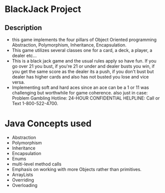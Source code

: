 # BlackJack Project
## Description
- this game implements the four pillars of Object Oriented programming 
Abstraction, Polymorphism, Inheritance, Encapsulation. 
- This game utilizes several classes one for a card, a deck, a player, a dealer etc...
- This is a black jack game and the usual rules apply so have fun.
If you go over 21 you bust, if you're 21 or under and dealer busts you win, if you get the same score as the dealer its a push, if you don't bust but dealer has higher cards and also has not busted you lose and vice versa.
- Implementing soft and hard aces since an ace can be a 1 or 11 was challenging but worthwhile for game coherence.
also just in case:
Problem Gambling Hotline: 24-HOUR CONFIDENTIAL HELPLINE: Call or Text 1-800-522-4700.

# Java Concepts used
- Abstraction
- Polymorphism
- Inheritance
- Encapsulation
- Enums
- multi-level method calls
- Emphasis on working with more Objects rather than primitives.
- ArrayLists
- Overriding
- Overloading


